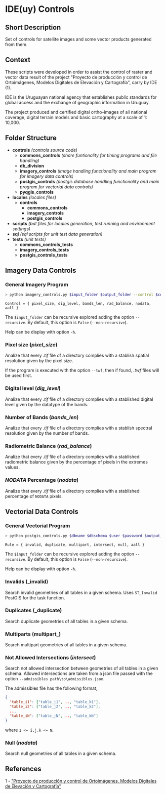 # IDE(uy) Controls

## Short Description

Set of controls for satellite images and some vector products generated from them.

## Context

These scripts were developed in order to assist the control of raster and vector data result of the project "Proyecto de producción y control de Ortoimágenes, Modelos Digitales de Elevación y Cartografía", carry by IDE (1).

IDE is the Uruguayan national agency that establishes public standards for global access and the exchange of geographic information in Uruguay.

The project produced and certified digital ortho-images of all national coverage, digital terrain models and basic cartography at a scale of 1: 10,000.

## Folder Structure

* **controls** _(controls source code)_
  * **commons_controls** _(share funtionality for timing programs and file handling)_
  * **db_division**
  * **imagery_controls** _(image handling functionality and main program for imagery data controls)_
  * **postgis_controls** _(postgis database handling functionality and main program for vectorial data controls)_
  * **pyqgis_controls**
* **locales** _(locales files)_
  * **controls**
    * **commons_controls**
    * **imagery_controls**
    * **postgis_controls**
* **scripts** _(bat files for locales generation, test running and environment settings)_
* **sql** _(sql scripts for unit test data generation)_
* **tests** _(unit tests)_
  * **commons_controls_tests**
  * **imagery_controls_tests**
  * **postgis_controls_tests**

## Imagery Data Controls

### General Imagery Program

```bash
> python imagery_controls.py $input_folder $output_folder --control $control  --conform $conform_value --deviation $deviation_value
```

`Control = { pixel_size, dig_level, bands_len, rad_balance, nodata, aall }`

The `$input_folder` can be recursive explored adding the option `--recursive`. By default, this option is `False` (`--non-recursive`).

Help can be display with option `-h`.

### Pixel size (_pixel_size_)

Analize that every _.tif_ file of a directory complies with a stablish spatial resolution given by the pixel size.

If the program is executed with the option `--twf`, then if found, _.twf_ files will be used first.

### Digital level (_dig_level_)

Analize that every _.tif_ file of a directory complies with a stablished digital level given by the datatype of the bands.

### Number of Bands (_bands_len_)

Analize that every _.tif_ file of a directory complies with a stablish spectral resolution given by the number of bands.

### Radiometric Balance (_rad_balance_)

Analize that every _.tif_ file of a directory complies with a stablished radiometric balance given by the percentage of pixels in the extremes values.

### _NODATA_ Percentage (_nodata_)

Analize that every _.tif_ file of a directory complies with a stablished percentage of `NODATA` pixels.

## Vectorial Data Controls

### General Vectorial Program

```bash
> python postgis_controls.py $dbname $dbschema $user $password $output_folder --control $control --host $host --port $port --summary $summary
```

`Rule = { invalid, duplicate, multipart, intersect, null, aall }`

The `$input_folder` can be recursive explored adding the option `--recursive`. By default, this option is `False` (`--non-recursive`).

Help can be display with option `-h`.

### Invalids (_invalid)

Search invalid geometries of all tables in a given schema. Uses `ST_Invalid` PostGIS for the task function.

### Duplicates (_duplicate)

Search duplicate geometries of all tables in a given schema.

### Multiparts (multipart_)

Search multipart geometries of all tables in a given schema.

### Not Allowed Intersections (_intersect_)

Search not allowed intersection between geometries of all tables in a given schema. Allowed intersections are taken from a json file passed with the option `--admissibles path\to\admissibles.json`.

The admissibles file has the following format,

```json
{
  "table_i1": ["table_j1", .., "table_k1"],
  "table_i2": ["table_j2", .., "table_k2"],
  ..,
  "table_iN": ["table_jN", .., "table_kN"]
}
```

where `1 <= i,j,k <= N`.

### Null (_nodata_)

Search null geometries of all tables in a given schema.

## References

 1 - ["Proyecto de producción y control de Ortoimágenes, Modelos Digitales de Elevación y Cartografía"](https://www.gub.uy/infraestructura-datos-espaciales/proyecto-produccion-control-ortoimagenes-modelos-digitales-elevacion-cartografia)
